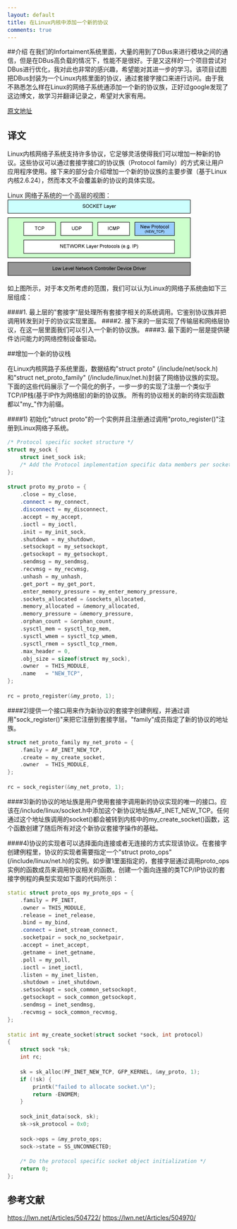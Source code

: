```yaml
---
layout: default
title: 在Linux内核中添加一个新的协议
comments: true
---
```

##介绍
在我们的Infortaiment系统里面，大量的用到了DBus来进行模块之间的通信，但是在DBus高负载的情况下，性能不是很好。于是又这样的一个项目尝试对DBus进行优化，我对此也非常的感兴趣，希望能对其进一步的学习。该项目试图把DBus封装为一个Linux内核里面的协议，通过套接字接口来进行访问。由于我不熟悉怎么样在Linux的网络子系统通添加一个新的协议族，正好过google发现了这边博文，故学习并翻译记录之，希望对大家有用。

[原文地址](https://linuxwarrior.wordpress.com/2008/12/02/add-a-new-protocol-to-linux-kernel/)

## 译文
Linux内核网络子系统支持许多协议，它足够灵活使得我们可以增加一种新的协议。这些协议可以通过套接字接口的协议族（Protocol
family）的方式来让用户应用程序使用。接下来的部分会介绍增加一个新的协议族的主要步骤（基于Linux内核2.6.24），然而本文不会覆盖新的协议的具体实现。

Linux 网络子系统的一个高层的视图：
![high-level-architecture](../images/socket1.jpg)

如上图所示，对于本文所考虑的范围，我们可以认为Linux的网络子系统由如下三层组成：

####1. 最上层的"套接字"层处理所有套接字相关的系统调用。它鉴别协议族并把调用转发到对于的协议实现里面。
####2. 接下来的一层实现了传输层和网络层协议，在这一层里面我们可以引入一个新的协议族。
####3. 最下面的一层是提供硬件访问能力的网络控制设备驱动。

##增加一个新的协议栈

在Linux内核网路子系统里面，数据结构"struct proto" (/include/net/sock.h)和"struct net_proto_family" (/include/linux/net.h)封装了网络协议族的实现。 下面的这些代码展示了一个简化的例子，一步一步的实现了注册一个类似于TCP/IP栈(基于IP作为网络层)的新的协议族。 所有的协议相关的新的待实现函数都以"my_"作为前缀。

####1) 初始化"struct
proto"的一个实例并且注册通过调用"proto_register()"注册到Linux网络子系统。

``` cpp
/* Protocol specific socket structure */
struct my_sock {
    struct inet_sock isk;
    /* Add the Protocol implementation specific data members per socket here from here on */
};

struct proto my_proto = {
    .close = my_close,
    .connect = my_connect,
    .disconnect = my_disconnect,
    .accept = my_accept,
    .ioctl = my_ioctl,
    .init = my_init_sock,
    .shutdown = my_shutdown,
    .setsockopt = my_setsockopt,
    .getsockopt = my_getsockopt,
    .sendmsg = my_sendmsg,
    .recvmsg = my_recvmsg,
    .unhash = my_unhash,
    .get_port = my_get_port,
    .enter_memory_pressure = my_enter_memory_pressure,
    .sockets_allocated = &sockets_allocated,
    .memory_allocated = &memory_allocated,
    .memory_pressure = &memory_pressure,
    .orphan_count = &orphan_count,
    .sysctl_mem = sysctl_tcp_mem,
    .sysctl_wmem = sysctl_tcp_wmem,
    .sysctl_rmem = sysctl_tcp_rmem,
    .max_header = 0,
    .obj_size = sizeof(struct my_sock),
    .owner	= THIS_MODULE,
    .name	= "NEW_TCP",
};

rc = proto_register(&my_proto, 1);
```

####2)提供一个接口用来作为新协议的套接字创建例程，并通过调用"sock_register()"来把它注册到套接字层。"family"成员指定了新的协议的地址族。

``` cpp
struct net_proto_family my_net_proto = {
    .family = AF_INET_NEW_TCP,
    .create = my_create_socket,
    .owner	= THIS_MODULE,
};

rc = sock_register(&my_net_proto, 1);
```

####3)新的协议的地址族是用户使用套接字调用新的协议实现的唯一的接口。应该在/include/linux/socket.h中添加这个新协议地址族AF_INET_NEW_TCP。任何通过这个地址族调用的socket()都会被转到内核中的my_create_socket()函数，这个函数创建了随后所有对这个新协议套接字操作的基础。

####4)协议的实现者可以选择面向连接或者无连接的方式实现该协议。在套接字创建例程里，协议的实现者需要指定一个"struct proto_ops"
(/include/linux/net.h)的实例。如步骤1里面指定的，套接字层通过调用proto_ops实例的函数成员来调用协议相关的函数。创建一个面向连接的类TCP/IP协议的套接字例程的典型实现如下面的代码所示：

```cpp
static struct proto_ops my_proto_ops = {
    .family = PF_INET,
    .owner = THIS_MODULE,
    .release = inet_release,
    .bind = my_bind,
    .connect = inet_stream_connect,
    .socketpair = sock_no_socketpair,
    .accept = inet_accept,
    .getname = inet_getname,
    .poll = my_poll,
    .ioctl = inet_ioctl,
    .listen = my_inet_listen,
    .shutdown = inet_shutdown,
    .setsockopt = sock_common_setsockopt,
    .getsockopt = sock_common_getsockopt,
    .sendmsg = inet_sendmsg,
    .recvmsg = sock_common_recvmsg,
};

static int my_create_socket(struct socket *sock, int protocol)
{
    struct sock *sk;
    int rc; 
    
    sk = sk_alloc(PF_INET_NEW_TCP, GFP_KERNEL, &my_proto, 1);
    if (!sk) {
        printk("failed to allocate socket.\n");
        return -ENOMEM;
    } 
    
    sock_init_data(sock, sk);
    sk->sk_protocol = 0x0; 
    
    sock->ops = &my_proto_ops;
    sock->state = SS_UNCONNECTED; 
    
    /* Do the protocol specific socket object initialization */
    return 0;
};
```

## 参考文献

https://lwn.net/Articles/504722/
https://lwn.net/Articles/504970/


